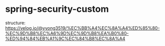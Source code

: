 # spring-security-custom

structure: https://velog.io/@yyong3519/%EC%BB%A4%EC%8A%A4%ED%85%80-%EC%9D%B8%EC%A6%9D%EC%9D%B8%EA%B0%80-%ED%94%84%EB%A1%9C%EC%84%B8%EC%8A%A4 
